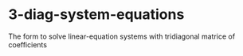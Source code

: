 # 3-diag-system-equations
The form to solve linear-equation systems with tridiagonal matrice of coefficients
